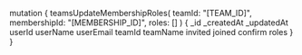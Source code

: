 mutation {
    teamsUpdateMembershipRoles(
        teamId: "[TEAM_ID]",
        membershipId: "[MEMBERSHIP_ID]",
        roles: []
    ) {
        _id
        _createdAt
        _updatedAt
        userId
        userName
        userEmail
        teamId
        teamName
        invited
        joined
        confirm
        roles
    }
}
